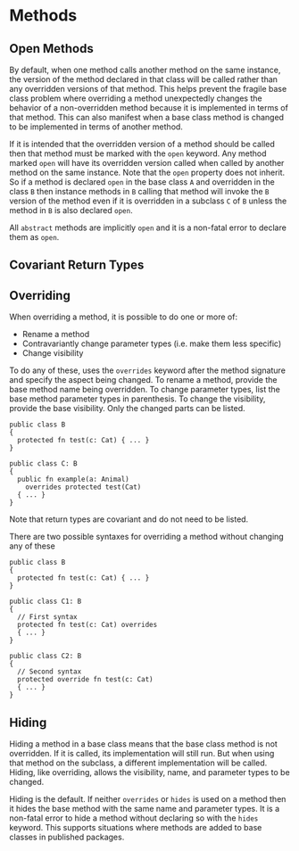 # Methods

## Open Methods

By default, when one method calls another method on the same instance, the version of the method
declared in that class will be called rather than any overridden versions of that method. This helps
prevent the fragile base class problem where overriding a method unexpectedly changes the behavior
of a non-overridden method because it is implemented in terms of that method. This can also manifest
when a base class method is changed to be implemented in terms of another method.

If it is intended that the overridden version of a method should be called then that method must be
marked with the `open` keyword. Any method marked `open` will have its overridden version called
when called by another method on the same instance. Note that the `open` property does not inherit.
So if a method is declared `open` in the base class `A` and overridden in the class `B` then
instance methods in `B` calling that method will invoke the `B` version of the method even if it is
overridden in a subclass `C` of `B` unless the method in `B` is also declared `open`.

All `abstract` methods are implicitly `open` and it is a non-fatal error to declare them as `open`.

## Covariant Return Types

## Overriding

When overriding a method, it is possible to do one or more of:

* Rename a method
* Contravariantly change parameter types (i.e. make them less specific)
* Change visibility

To do any of these, uses the `overrides` keyword after the method signature and specify the aspect
being changed. To rename a method, provide the base method name being overridden. To change
parameter types, list the base method parameter types in parenthesis. To change the visibility,
provide the base visibility. Only the changed parts can be listed.

```azoth
public class B
{
  protected fn test(c: Cat) { ... }
}

public class C: B
{
  public fn example(a: Animal)
    overrides protected test(Cat)
  { ... }
}
```

Note that return types are covariant and do not need to be listed.

There are two possible syntaxes for overriding a method without changing any of these

```azoth
public class B
{
  protected fn test(c: Cat) { ... }
}

public class C1: B
{
  // First syntax
  protected fn test(c: Cat) overrides
  { ... }
}

public class C2: B
{
  // Second syntax
  protected override fn test(c: Cat)
  { ... }
}
```

## Hiding

Hiding a method in a base class means that the base class method is not overridden. If it is called,
its implementation will still run. But when using that method on the subclass, a different
implementation will be called. Hiding, like overriding, allows the visibility, name, and parameter
types to be changed.

Hiding is the default. If neither `overrides` or `hides` is used on a method then it hides the base
method with the same name and parameter types. It is a non-fatal error to hide a method without
declaring so with the `hides` keyword. This supports situations where methods are added to base
classes in published packages.
